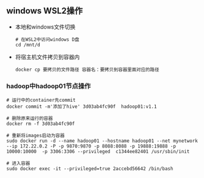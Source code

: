 ## windows WSL2操作

- 本地和windows文件切换

  ```
  # 在WSL2中访问windows D盘
  cd /mnt/d
  ```

- 将宿主机文件拷贝到容器内

  ```
  docker cp 要拷贝的文件路径 容器名：要拷贝到容器里面对应的路径
  ```




### hadoop中hadoop01节点操作

```
# 运行中的container先commit
docker commit -m'添加了hive' 3d03ab4fc90f  hadoop01:v1.1

# 删除原来运行的容器
docker rm -f 3d03ab4fc90f

# 重新将images启动为容器
sudo docker run -d --name hadoop01 --hostname hadoop01 --net mynetwork --ip 172.22.0.2 -P -p 9870:9870 -p 8088:8088 -p 19888:19888 -p 10000:10000  -p 3306:3306 --privileged  c1344ee82401 /usr/sbin/init

# 进入容器
sudo docker exec -it --privileged=true 2accebd56642 /bin/bash
```



